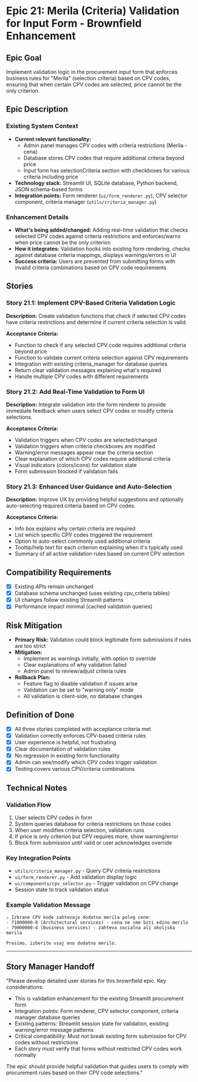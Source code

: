# Epic 21: Merila (Criteria) Validation for Input Form - Brownfield Enhancement

## Epic Goal

Implement validation logic in the procurement input form that enforces business rules for "Merila" (selection criteria) based on CPV codes, ensuring that when certain CPV codes are selected, price cannot be the only criterion.

## Epic Description

### Existing System Context

- **Current relevant functionality:** 
  - Admin panel manages CPV codes with criteria restrictions (Merila - cena)
  - Database stores CPV codes that require additional criteria beyond price
  - Input form has selectionCriteria section with checkboxes for various criteria including price
- **Technology stack:** Streamlit UI, SQLite database, Python backend, JSON schema-based forms
- **Integration points:** Form renderer (`ui/form_renderer.py`), CPV selector component, criteria manager (`utils/criteria_manager.py`)

### Enhancement Details

- **What's being added/changed:** Adding real-time validation that checks selected CPV codes against criteria restrictions and enforces/warns when price cannot be the only criterion
- **How it integrates:** Validation hooks into existing form rendering, checks against database criteria mappings, displays warnings/errors in UI
- **Success criteria:** Users are prevented from submitting forms with invalid criteria combinations based on CPV code requirements

## Stories

### Story 21.1: Implement CPV-Based Criteria Validation Logic
**Description:** Create validation functions that check if selected CPV codes have criteria restrictions and determine if current criteria selection is valid.

**Acceptance Criteria:**
- Function to check if any selected CPV code requires additional criteria beyond price
- Function to validate current criteria selection against CPV requirements
- Integration with existing criteria_manager for database queries
- Return clear validation messages explaining what's required
- Handle multiple CPV codes with different requirements

### Story 21.2: Add Real-Time Validation to Form UI
**Description:** Integrate validation into the form renderer to provide immediate feedback when users select CPV codes or modify criteria selections.

**Acceptance Criteria:**
- Validation triggers when CPV codes are selected/changed
- Validation triggers when criteria checkboxes are modified
- Warning/error messages appear near the criteria section
- Clear explanation of which CPV codes require additional criteria
- Visual indicators (colors/icons) for validation state
- Form submission blocked if validation fails

### Story 21.3: Enhanced User Guidance and Auto-Selection
**Description:** Improve UX by providing helpful suggestions and optionally auto-selecting required criteria based on CPV codes.

**Acceptance Criteria:**
- Info box explains why certain criteria are required
- List which specific CPV codes triggered the requirement
- Option to auto-select commonly used additional criteria
- Tooltip/help text for each criterion explaining when it's typically used
- Summary of all active validation rules based on current CPV selection

## Compatibility Requirements

- [x] Existing APIs remain unchanged
- [x] Database schema unchanged (uses existing cpv_criteria tables)
- [x] UI changes follow existing Streamlit patterns
- [x] Performance impact minimal (cached validation queries)

## Risk Mitigation

- **Primary Risk:** Validation could block legitimate form submissions if rules are too strict
- **Mitigation:** 
  - Implement as warnings initially, with option to override
  - Clear explanations of why validation failed
  - Admin panel to review/adjust criteria rules
- **Rollback Plan:** 
  - Feature flag to disable validation if issues arise
  - Validation can be set to "warning only" mode
  - All validation is client-side, no database changes

## Definition of Done

- [x] All three stories completed with acceptance criteria met
- [x] Validation correctly enforces CPV-based criteria rules
- [x] User experience is helpful, not frustrating
- [x] Clear documentation of validation rules
- [x] No regression in existing form functionality
- [x] Admin can see/modify which CPV codes trigger validation
- [x] Testing covers various CPV/criteria combinations

## Technical Notes

### Validation Flow
1. User selects CPV codes in form
2. System queries database for criteria restrictions on those codes
3. When user modifies criteria selection, validation runs
4. If price is only criterion but CPV requires more, show warning/error
5. Block form submission until valid or user acknowledges override

### Key Integration Points
- `utils/criteria_manager.py` - Query CPV criteria restrictions
- `ui/form_renderer.py` - Add validation display logic
- `ui/components/cpv_selector.py` - Trigger validation on CPV change
- Session state to track validation status

### Example Validation Message
```
⚠️ Izbrane CPV kode zahtevajo dodatna merila poleg cene:
- 71000000-8 (Architectural services) - cena ne sme biti edino merilo
- 79000000-4 (Business services) - zahteva socialna ali okoljska merila

Prosimo, izberite vsaj eno dodatno merilo.
```

---

## Story Manager Handoff

"Please develop detailed user stories for this brownfield epic. Key considerations:

- This is validation enhancement for the existing Streamlit procurement form
- Integration points: Form renderer, CPV selector component, criteria manager database queries
- Existing patterns: Streamlit session state for validation, existing warning/error message patterns
- Critical compatibility: Must not break existing form submission for CPV codes without restrictions
- Each story must verify that forms without restricted CPV codes work normally

The epic should provide helpful validation that guides users to comply with procurement rules based on their CPV code selections."